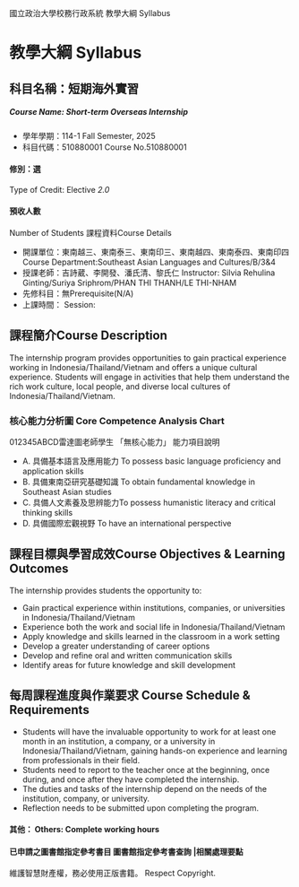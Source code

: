 國立政治大學校務行政系統 教學大綱 Syllabus
# 教學大綱 Syllabus
##  科目名稱：短期海外實習
#####  Course Name: Short-term Overseas Internship
  * 學年學期：114-1 Fall Semester, 2025 
  * 科目代碼：510880001 Course No.510880001
#### 修別：選
Type of Credit: Elective 
_2.0_
#### 預收人數
Number of Students
課程資料Course Details
  * 開課單位：東南越三、東南泰三、東南印三、東南越四、東南泰四、東南印四 Course Department:Southeast Asian Languages and Cultures/B/3&4 
  * 授課老師：吉詩葳、李開發、潘氏清、黎氏仁 Instructor: Silvia Rehulina Ginting/Suriya Sriphrom/PHAN THI THANH/LE THI-NHAM 
  * 先修科目：無Prerequisite(N/A)
  * 上課時間： Session: 
##  課程簡介Course Description
The internship program provides opportunities to gain practical experience working in Indonesia/Thailand/Vietnam and offers a unique cultural experience. Students will engage in activities that help them understand the rich work culture, local people, and diverse local cultures of Indonesia/Thailand/Vietnam.
###  核心能力分析圖 Core Competence Analysis Chart
012345ABCD雷達圖老師學生
「無核心能力」 
能力項目說明
  * A. 具備基本語言及應用能力 To possess basic language proficiency and application skills
  * B. 具備東南亞研究基礎知識 To obtain fundamental knowledge in Southeast Asian studies
  * C. 具備人文素養及思辨能力To possess humanistic literacy and critical thinking skills
  * D. 具備國際宏觀視野 To have an international perspective
##  課程目標與學習成效Course Objectives & Learning Outcomes 
The internship provides students the opportunity to: 
  * Gain practical experience within institutions, companies, or universities in Indonesia/Thailand/Vietnam
  * Experience both the work and social life in Indonesia/Thailand/Vietnam
  * Apply knowledge and skills learned in the classroom in a work setting 
  * Develop a greater understanding of career options 
  * Develop and refine oral and written communication skills 
  * Identify areas for future knowledge and skill development
##  每周課程進度與作業要求 Course Schedule & Requirements
  * Students will have the invaluable opportunity to work for at least one month in an institution, a company, or a university in Indonesia/Thailand/Vietnam, gaining hands-on experience and learning from professionals in their field. 
  * Students need to report to the teacher once at the beginning, once during, and once after they have completed the internship. 
  * The duties and tasks of the internship depend on the needs of the institution, company, or university. 
  * Reflection needs to be submitted upon completing the program. 
####  其他： Others: Complete working hours 
####  已申請之圖書館指定參考書目  圖書館指定參考書查詢 |相關處理要點
維護智慧財產權，務必使用正版書籍。 Respect Copyright.